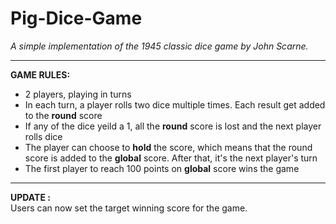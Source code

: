 Pig-Dice-Game
=============

_A simple implementation of the 1945 classic dice game by John Scarne._

--------------------------------------------------------------


__GAME RULES:__  

- 2 players, playing in turns  
- In each turn, a player rolls two dice multiple times. Each result get added to the __round__ score  
- If any of the dice yeild a 1, all the __round__ score is lost and the next player rolls dice  
- The player can choose to __hold__ the score, which means that the round score is added to the __global__ score. After that, it's the next player's turn
- The first player to reach 100 points on __global__ score wins the game  

---------------------------------------------------------------

__UPDATE :__  
Users can now set the target winning score for the game.
